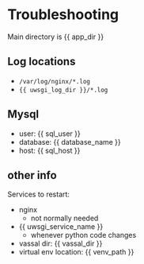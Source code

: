 # Troubleshooting

Main directory is {{ app_dir }}

## Log locations

* `/var/log/nginx/*.log`
* `{{ uwsgi_log_dir }}/*.log`
 
## Mysql

* user: {{ sql_user }}
* database:  {{ database_name }}
* host: {{ sql_host }}

## other info

Services to restart:

* nginx
  * not normally needed
* {{ uwsgi_service_name }}
  * whenever python code changes
* vassal dir: {{ vassal_dir }}
* virtual env location: {{ venv_path }}
